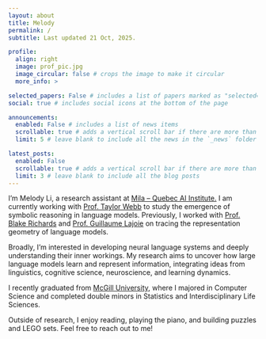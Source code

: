 ```yaml
---
layout: about
title: Melody
permalink: /
subtitle: Last updated 21 Oct, 2025.

profile:
  align: right
  image: prof_pic.jpg
  image_circular: false # crops the image to make it circular
  more_info: >

selected_papers: False # includes a list of papers marked as "selected={true}"
social: true # includes social icons at the bottom of the page

announcements:
  enabled: False # includes a list of news items
  scrollable: true # adds a vertical scroll bar if there are more than 3 news items
  limit: 5 # leave blank to include all the news in the `_news` folder

latest_posts:
  enabled: False
  scrollable: true # adds a vertical scroll bar if there are more than 3 new posts items
  limit: 3 # leave blank to include all the blog posts
---
```


I’m Melody Li, a research assistant at [Mila – Quebec AI Institute.](https://mila.quebec/en) I am currently working with [Prof. Taylor Webb](https://scholar.google.com/citations?user=WCmrJoQAAAAJ&hl=en) to study the emergence of symbolic reasoning in language models. Previously, I worked with [Prof. Blake Richards](https://sites.google.com/mila.quebec/linc-lab/team/blake?authuser=0) and [Prof. Guillaume Lajoie](https://guillaumelajoie.com/) on tracing the representation geometry of language models.

Broadly, I’m interested in developing neural language systems and deeply understanding their inner workings. My research aims to uncover how large language models learn and represent information, integrating ideas from linguistics, cognitive science, neuroscience, and learning dynamics.

I recently graduated from [McGill University](https://www.mcgill.ca/about/history), where I majored in Computer Science and completed double minors in Statistics and Interdisciplinary Life Sciences.

Outside of research, I enjoy reading, playing the piano, and building puzzles and LEGO sets. Feel free to reach out to me!

